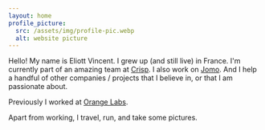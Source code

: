 ```yaml
---
layout: home
profile_picture:
  src: /assets/img/profile-pic.webp
  alt: website picture
---
```


<p>
  Hello! My name is Eliott Vincent. I grew up (and still live) in France. I'm currently part of an amazing team at <a target="_blank" href="https://crisp.chat">Crisp</a>. I also work on <a target="_blank" href="https://jomo.so">Jomo</a>. And I help a handful of other companies / projects that I believe in, or that I am passionate about.
</p>

<p>
  Previously I worked at <a target="_blank" href="https://hellofuture.orange.com/en/">Orange Labs</a>.
</p>

<p>
  Apart from working, I travel, run, and take some pictures.
</p>
